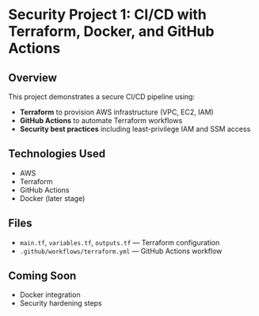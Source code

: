 # Security Project 1: CI/CD with Terraform, Docker, and GitHub Actions

## Overview
This project demonstrates a secure CI/CD pipeline using:
- **Terraform** to provision AWS infrastructure (VPC, EC2, IAM)
- **GitHub Actions** to automate Terraform workflows
- **Security best practices** including least-privilege IAM and SSM access

## Technologies Used
- AWS
- Terraform
- GitHub Actions
- Docker (later stage)

## Files
- `main.tf`, `variables.tf`, `outputs.tf` — Terraform configuration
- `.github/workflows/terraform.yml` — GitHub Actions workflow

## Coming Soon
- Docker integration
- Security hardening steps
